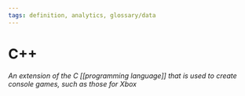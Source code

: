 ```yaml
---
tags: definition, analytics, glossary/data
---
```

#  C++
*An extension of the C [[programming language]] that is used to create console games, such as those for Xbox*